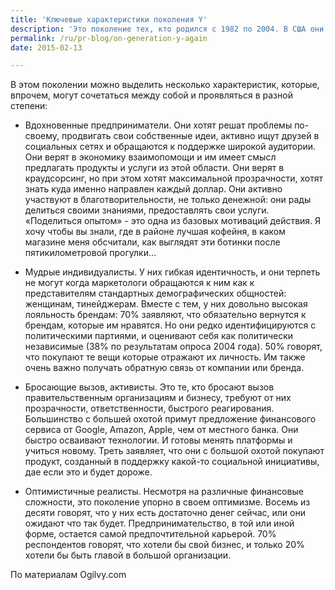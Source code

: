 ```yaml
---
title: 'Ключевые характеристики поколения Y'
description: 'Это поколение тех, кто родился с 1982 по 2004. В США они составляют 21% потребителей, 27% всего взрослого населения. Их описывают разными эпитетами, но среди наиболее частых вы увидите «эгоистичные», «нарциссы», «подверженные иллюзиям», «оторванные от жизни», «зависимые».'
permalink: /ru/pr-blog/on-generation-y-again
date: 2015-02-13

---
```


В этом поколении можно выделить несколько характеристик, которые, впрочем, могут сочетаться между собой и проявляться в разной степени:

 - Вдохновенные предприниматели. Они хотят решат проблемы по-своему, продвигать свои собственные идеи, активно ищут друзей в социальных сетях и обращаются к поддержке широкой аудитории. Они верят в экономику взаимопомощи и им имеет смысл предлагать продукты и услуги из этой области. Они верят в краудсорсинг, но при этом хотят максимальной прозрачности, хотят знать куда именно направлен каждый доллар. Они активно участвуют в благотворительности, не только денежной:  они рады делиться своими знаниями, предоставлять свои услуги. «Поделиться опытом» - это одна из базовых мотиваций действия. Я хочу чтобы вы знали, где в районе лучшая кофейня, в каком магазине меня обсчитали,  как выглядят эти ботинки после пятикилометровой прогулки…

- Мудрые индивидуалисты. У них гибкая идентичность, и они терпеть не могут когда маркетологи обращаются к ним как к представителям стандартных демографических общностей: женщинам, тинейджерам. Вместе с тем, у них довольно высокая лояльность брендам: 70% заявляют, что обязательно вернутся к брендам, которые им нравятся. Но они редко идентифицируются с политическими партиями, и оценивают себя как политически независимые (38% по результатам опроса 2004 года). 50% говорят, что покупают те вещи которые отражают их личность. Им также очень важно получать обратную связь от компании или бренда.

- Бросающие вызов, активисты. Это те, кто бросают вызов правительственным организациям и бизнесу, требуют от них прозрачности, ответственности, быстрого реагирования. Большинство с большей охотой примут предложение финансового сервиса от Google, Amazon, Apple, чем от местного банка. Они быстро осваивают технологии. И готовы менять платформы и учиться новому. Треть заявляет, что они с большой охотой покупают продукт, созданный в поддержку какой-то социальной инициативы, дае если это и будет дороже.

- Оптимистичные реалисты. Несмотря на различные финансовые сложности, это поколение упорно в своем оптимизме. Восемь из десяти говорят, что у них есть достаточно денег сейчас, или они ожидают что так будет. Предпринимательство, в той или иной форме, остается самой предпочтительной карьерой.  70% респондентов говорят, что хотели бы свой бизнес, и только 20% хотели бы быть главой в большой организации.

По материалам <a hhref="http://social.ogilvy.com/">Ogilvy.com</a>

